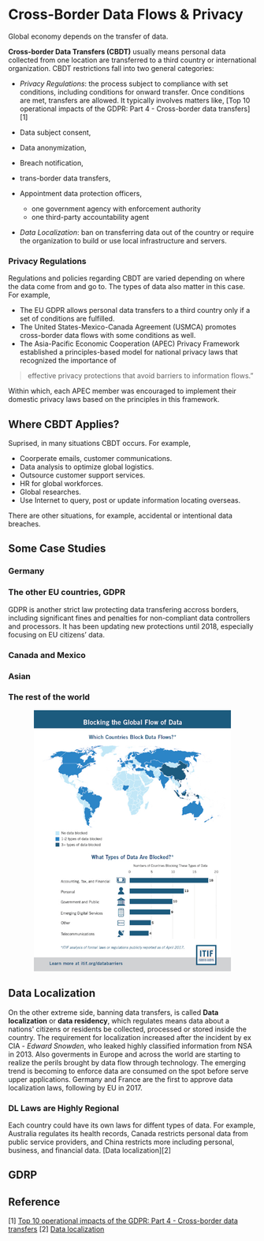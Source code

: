 # Cross-Border Data Flows & Privacy

Global economy depends on the transfer of data.

**Cross-border Data Transfers (CBDT)** usually means personal data collected from one location are transferred to a third country or international organization. CBDT restrictions fall into two general categories:

* *Privacy Regulations*: the process subject to compliance with set conditions, including conditions for onward transfer. Once conditions are met, transfers are allowed. It typically involves matters like, [Top 10 operational impacts of the GDPR: Part 4 - Cross-border data transfers][1]

* Data subject consent,
* Data anonymization,
* Breach notification,
* trans-border data transfers,
* Appointment data protection officers,
  * one government agency with enforcement authority
  * one third-party accountability agent

* *Data Localization*: ban on transferring data out of the country or require the organization to build or use local infrastructure and servers.

### Privacy Regulations

Regulations and policies regarding CBDT are varied depending on where the data come from and go to. The types of data also matter in this case. For example,

* The EU GDPR allows personal data transfers to a third country only if a set of conditions are fulfilled.
* The United States-Mexico-Canada Agreement (USMCA) promotes cross-border data flows with some conditions as well.
* The Asia-Pacific Economic Cooperation (APEC) Privacy Framework established a principles-based model for national privacy laws that recognized the importance of 

> effective privacy protections that avoid barriers to information flows.”

Within which, each APEC member was encouraged to implement their domestic privacy laws based on the principles in this framework.

## Where CBDT Applies?

Suprised, in many situations CBDT occurs. For example,

* Coorperate emails, customer communications.
* Data analysis to optimize global logistics.
* Outsource customer support services.
* HR for global workforces.
* Global researches.
* Use Internet to query, post or update information locating overseas.

There are other situations, for example, accidental or intentional data breaches.

## Some Case Studies

### Germany

### The other EU countries, GDPR
GDPR is another strict law protecting data transfering accross borders, including significant fines and penalties for non-compliant data controllers and processors. It has been updating new protections until 2018, especially focusing on EU citizens’ data.

### Canada and Mexico

### Asian

### The rest of the world
<p align="center">
<img src="2017-block-global-data-flow-960.jpg" alt="CBDT of the world" style="width:400px;height:530px;"/>
</p>

## Data Localization
On the other extreme side, banning data transfers, is called **Data localization** or **data residency**, which regulates means data about a nations' citizens or residents be collected, processed or stored inside the country. The requirement for localization increased after the incident by ex CIA - *Edward Snowden*, who leaked highly classified information from NSA in 2013. Also goverments in Europe and across the world are starting to realize the perils brought by data flow through technology. The emerging trend is becoming to enforce data are consumed on the spot before serve upper applications. Germany and France are the first to approve data localization laws, following by EU in 2017.

### DL Laws are Highly Regional
Each country could have its own laws for diffent types of data. For example, Australia regulates its health records, Canada restricts personal data from public service providers, and China restricts more including personal, business, and financial data. [Data localization][2]

## GDRP 


## Reference
[1] [Top 10 operational impacts of the GDPR: Part 4 - Cross-border data transfers](https://iapp.org/news/a/top-10-operational-impacts-of-the-gdpr-part-4-cross-border-data-transfers/)
[2] [Data localization](https://en.wikipedia.org/wiki/Data_localization)

